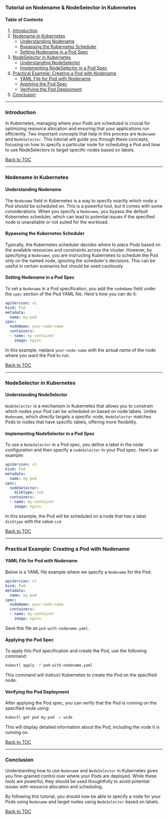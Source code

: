 ### Tutorial on Nodename & NodeSelector in Kubernetes

#### Table of Contents

1. [Introduction](#introduction)
2. [Nodename in Kubernetes](#nodename-in-kubernetes)
   - [Understanding Nodename](#understanding-nodename)
   - [Bypassing the Kubernetes Scheduler](#bypassing-the-kubernetes-scheduler)
   - [Setting Nodename in a Pod Spec](#setting-nodename-in-a-pod-spec)
3. [NodeSelector in Kubernetes](#nodeselector-in-kubernetes)
   - [Understanding NodeSelector](#understanding-nodeselector)
   - [Implementing NodeSelector in a Pod Spec](#implementing-nodeselector-in-a-pod-spec)
4. [Practical Example: Creating a Pod with Nodename](#practical-example-creating-a-pod-with-nodename)
   - [YAML File for Pod with Nodename](#yaml-file-for-pod-with-nodename)
   - [Applying the Pod Spec](#applying-the-pod-spec)
   - [Verifying the Pod Deployment](#verifying-the-pod-deployment)
5. [Conclusion](#conclusion)

---

### Introduction

In Kubernetes, managing where your Pods are scheduled is crucial for optimizing resource allocation and ensuring that your applications run efficiently. Two important concepts that help in this process are `Nodename` and `NodeSelector`. This tutorial will guide you through these concepts, focusing on how to specify a particular node for scheduling a Pod and how to use NodeSelectors to target specific nodes based on labels.

[Back to TOC](#table-of-contents)

---

### Nodename in Kubernetes

#### Understanding Nodename

The `Nodename` field in Kubernetes is a way to specify exactly which node a Pod should be scheduled on. This is a powerful tool, but it comes with some considerations. When you specify a `Nodename`, you bypass the default Kubernetes scheduler, which can lead to potential issues if the specified node is unavailable or not suited for the workload.

#### Bypassing the Kubernetes Scheduler

Typically, the Kubernetes scheduler decides where to place Pods based on the available resources and constraints across the cluster. However, by specifying a `Nodename`, you are instructing Kubernetes to schedule the Pod only on the named node, ignoring the scheduler's decisions. This can be useful in certain scenarios but should be used cautiously.

#### Setting Nodename in a Pod Spec

To set a `Nodename` in a Pod specification, you add the `nodeName` field under the `spec` section of the Pod YAML file. Here's how you can do it:

```yaml
apiVersion: v1
kind: Pod
metadata:
  name: my-pod
spec:
  nodeName: your-node-name
  containers:
  - name: my-container
    image: nginx
```

In this example, replace `your-node-name` with the actual name of the node where you want the Pod to run.

[Back to TOC](#table-of-contents)

---

### NodeSelector in Kubernetes

#### Understanding NodeSelector

`NodeSelector` is a mechanism in Kubernetes that allows you to constrain which nodes your Pod can be scheduled on based on node labels. Unlike `Nodename`, which directly targets a specific node, `NodeSelector` matches Pods to nodes that have specific labels, offering more flexibility.

#### Implementing NodeSelector in a Pod Spec

To use a `NodeSelector` in a Pod spec, you define a label in the node configuration and then specify a `nodeSelector` in your Pod spec. Here's an example:

```yaml
apiVersion: v1
kind: Pod
metadata:
  name: my-pod
spec:
  nodeSelector:
    disktype: ssd
  containers:
  - name: my-container
    image: nginx
```

In this example, the Pod will be scheduled on a node that has a label `disktype` with the value `ssd`.

[Back to TOC](#table-of-contents)

---

### Practical Example: Creating a Pod with Nodename

#### YAML File for Pod with Nodename

Below is a YAML file example where we specify a `Nodename` for the Pod:

```yaml
apiVersion: v1
kind: Pod
metadata:
  name: my-pod
spec:
  nodeName: your-node-name
  containers:
  - name: my-container
    image: nginx
```

Save this file as `pod-with-nodename.yaml`.

#### Applying the Pod Spec

To apply this Pod specification and create the Pod, use the following command:

```bash
kubectl apply -f pod-with-nodename.yaml
```

This command will instruct Kubernetes to create the Pod on the specified node.

#### Verifying the Pod Deployment

After applying the Pod spec, you can verify that the Pod is running on the specified node using:

```bash
kubectl get pod my-pod -o wide
```

This will display detailed information about the Pod, including the node it is running on.

[Back to TOC](#table-of-contents)

---

### Conclusion

Understanding how to use `Nodename` and `NodeSelector` in Kubernetes gives you fine-grained control over where your Pods are deployed. While these tools are powerful, they should be used thoughtfully to avoid potential issues with resource allocation and scheduling.

By following this tutorial, you should now be able to specify a node for your Pods using `Nodename` and target nodes using `NodeSelector` based on labels.

[Back to TOC](#table-of-contents)
